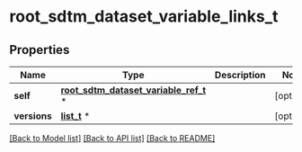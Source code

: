 # root_sdtm_dataset_variable_links_t

## Properties
Name | Type | Description | Notes
------------ | ------------- | ------------- | -------------
**self** | [**root_sdtm_dataset_variable_ref_t**](root_sdtm_dataset_variable_ref.md) \* |  | [optional] 
**versions** | [**list_t**](sdtm_dataset_variable_ref_version.md) \* |  | [optional] 

[[Back to Model list]](../README.md#documentation-for-models) [[Back to API list]](../README.md#documentation-for-api-endpoints) [[Back to README]](../README.md)


